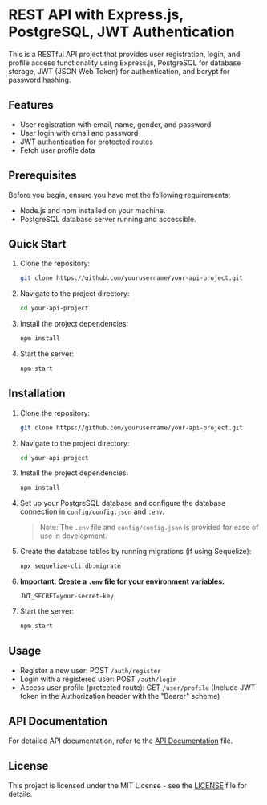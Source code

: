 # REST API with Express.js, PostgreSQL, JWT Authentication

This is a RESTful API project that provides user registration, login, and profile access functionality using Express.js, PostgreSQL for database storage, JWT (JSON Web Token) for authentication, and bcrypt for password hashing.

## Features

- User registration with email, name, gender, and password
- User login with email and password
- JWT authentication for protected routes
- Fetch user profile data

## Prerequisites

Before you begin, ensure you have met the following requirements:

- Node.js and npm installed on your machine.
- PostgreSQL database server running and accessible.

## Quick Start
1. Clone the repository:

   ```bash
   git clone https://github.com/yourusername/your-api-project.git
   ```

2. Navigate to the project directory:

   ```bash
   cd your-api-project
   ```

3. Install the project dependencies:

   ```bash
   npm install
   ```

3. Start the server:

   ```bash
   npm start
   ```

## Installation

1. Clone the repository:

   ```bash
   git clone https://github.com/yourusername/your-api-project.git
   ```

2. Navigate to the project directory:

   ```bash
   cd your-api-project
   ```

3. Install the project dependencies:

   ```bash
   npm install
   ```

4. Set up your PostgreSQL database and configure the database connection in `config/config.json` and `.env`.

   > Note: The `.env` file and `config/config.json` is provided for ease of use in development.

5. Create the database tables by running migrations (if using Sequelize):

   ```bash
   npx sequelize-cli db:migrate
   ```

6. **Important: Create a `.env` file for your environment variables.**

   ```env
   JWT_SECRET=your-secret-key
   ```

7. Start the server:

   ```bash
   npm start
   ```

## Usage

- Register a new user: POST `/auth/register`
- Login with a registered user: POST `/auth/login`
- Access user profile (protected route): GET `/user/profile` (Include JWT token in the Authorization header with the "Bearer" scheme)

## API Documentation

For detailed API documentation, refer to the [API Documentation](docs/api-documentation.md) file.

## License

This project is licensed under the MIT License - see the [LICENSE](LICENSE) file for details.